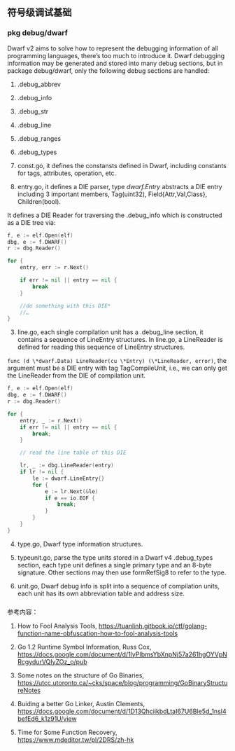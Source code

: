 ## 符号级调试基础

### pkg debug/dwarf

Dwarf v2 aims to solve how to represent the debugging information of all programming languages, there’s too much to introduce it. Dwarf debugging information may be generated and stored into many debug sections, but in package debug/dwarf, only the following debug sections are handled:

1)    .debug_abbrev

2)    .debug_info

3)    .debug_str

4)    .debug_line

5)    .debug_ranges

6)    .debug_types

 

1)    const.go, it defines the constansts defined in Dwarf, including constants for tags, attributes, operation, etc.

2)    entry.go, it defines a DIE parser, type *dwarf.Entry* abstracts a DIE entry including 3 important members, Tag(uint32), Field{Attr,Val,Class}, Children(bool).

It defines a DIE Reader for traversing the .debug_info which is constructed as a DIE tree via:

```go
f, e := elf.Open(elf)
dbg, e := f.DWARF()
r := dbg.Reader()

for {
	entry, err := r.Next()

	if err != nil || entry == nil {
		break
	}

	//do something with this DIE*
	//…
}
```

3)    line.go, each single compilation unit has a .debug_line section, it contains a sequence of LineEntry structures. In line.go, a LineReader is defined for reading this sequence of LineEntry structures.

`func (d \*dwarf.Data) LineReader(cu \*Entry) (\*LineReader, error)`, the argument must be a DIE entry with tag TagCompileUnit, i.e., we can only get the LineReader from the DIE of compilation unit.

```go
f, e := elf.Open(elf)
dbg, e := f.DWARF()
r := dbg.Reader()

for {
	entry, _ := r.Next()
	if err != nil || entry == nil {
		break;
	}

	// read the line table of this DIE

	lr, _ := dbg.LineReader(entry)
	if lr != nil {
		le := dwarf.LineEntry{}
		for {
			e := lr.Next(&le)
			if e == io.EOF {
				break;
			}
		}
	}
}
```

4)    type.go, Dwarf type information structures.

5)    typeunit.go, parse the type units stored in a Dwarf v4 .debug_types section, each type unit defines a single primary type and an 8-byte signature. Other sections may then use formRefSig8 to refer to the type.

6)    unit.go, Dwarf debug info is split into a sequence of compilation units, each unit has its own abbreviation table and address size.

### 

参考内容：

1. How to Fool Analysis Tools, https://tuanlinh.gitbook.io/ctf/golang-function-name-obfuscation-how-to-fool-analysis-tools

2. Go 1.2 Runtime Symbol Information, Russ Cox, https://docs.google.com/document/d/1lyPIbmsYbXnpNj57a261hgOYVpNRcgydurVQIyZOz_o/pub

3. Some notes on the structure of Go Binaries, https://utcc.utoronto.ca/~cks/space/blog/programming/GoBinaryStructureNotes

4. Buiding a better Go Linker, Austin Clements, https://docs.google.com/document/d/1D13QhciikbdLtaI67U6Ble5d_1nsI4befEd6_k1z91U/view


5.  Time for Some Function Recovery, https://www.mdeditor.tw/pl/2DRS/zh-hk